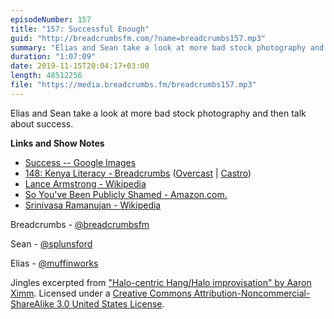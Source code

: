 ```yaml
---
episodeNumber: 157
title: "157: Successful Enough"
guid: "http://breadcrumbsfm.com/?name=breadcrumbs157.mp3"
summary: "Elias and Sean take a look at more bad stock photography and then talk about success."
duration: "1:07:09"
date: 2019-11-15T20:04:17+03:00
length: 48512256
file: "https://media.breadcrumbs.fm/breadcrumbs157.mp3"
---
```

Elias and Sean take a look at more bad stock photography and then talk about success.

**Links and Show Notes**
- [Success -- Google Images](https://www.google.de/search?q=success&safe=active&client=safari&hl=en-de&prmd=ivmn&sxsrf=ACYBGNSEhjsJoF08oV9bi4fk1p6CnJ2Nlw:1573495952140&source=lnms&tbm=isch&sa=X&ved=2ahUKEwjmp6Ga4eLlAhVM3KQKHSwCDtgQ_AUoAXoECBAQAQ&biw=1366&bih=922)
- [148: Kenya Literacy - Breadcrumbs](http://breadcrumbsfm.com/?name=breadcrumbs148.mp3) ([Overcast](https://overcast.fm/+LlyrZTku0) | [Castro](https://castro.fm/episode/7VSFFV))
- [Lance Armstrong - Wikipedia](https://en.wikipedia.org/wiki/Lance_Armstrong)
- [So You've Been Publicly Shamed - Amazon.com.](http://www.amazon.com/dp/B00L9B7IRC/?tag=breadcrumbsfm-20)
- [Srinivasa Ramanujan - Wikipedia](https://en.wikipedia.org/wiki/Srinivasa_Ramanujan)

Breadcrumbs - [@breadcrumbsfm](https://twitter.com/breadcrumbsfm)

Sean - [@splunsford](https://twitter.com/splunsford)

Elias - [@muffinworks](https://twitter.com/muffinworks)

Jingles excerpted from ["Halo-centric Hang/Halo improvisation" by Aaron Ximm](http://freemusicarchive.org/music/aaron_ximm/handpans_and_the_hang/). Licensed under a [Creative Commons Attribution-Noncommercial-ShareAlike 3.0 United States License](http://creativecommons.org/licenses/by-nc-sa/3.0/us/).